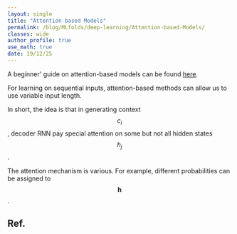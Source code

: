 ```yaml
---
layout: single
title: "Attention based Models"
permalink: /blog/MLfolds/deep-learning/Attention-based-Models/
classes: wide
author_profile: true
use_math: true
date: 19/12/25
---
```



A beginner' guide on attention-based models can be found [here](https://krntneja.github.io/posts/2018/attention-based-models-1).

For learning on sequential inputs, attention-based methods can allow us to use variable input length.

In short, the idea is that in generating context $$c_i$$, decoder RNN pay special attention on some but not all hidden states $$h_j$$.

The attention mechanism is various. For example, different probabilities can be assigned to $$\textbf{h}$$.



## Ref.

